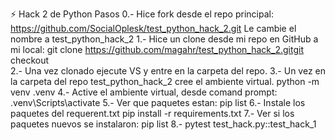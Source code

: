 ⚡ Hack 2 de Python
Pasos
0.- Hice fork desde el repo principal:
    https://github.com/SocialOplesk/test_python_hack_2.git
    Le cambie el nombre a test_python_hack_2
1.- Hice un clone desde mi repo en GitHub a mi local:
    git clone https://github.com/magahr/test_python_hack_2.gitgit checkout  
2.- Una vez clonado ejecute VS y entre en la carpeta
    del repo.
3.- Un vez en la carpeta del repo test_python_hack_2 cree el ambiente virtual.
    python  -m venv .venv
4.- Active el ambiente virtual, desde comand prompt:
    .venv\Scripts\activate
5.- Ver que paquetes estan:
    pip list
6.- Instale los paquetes del requerent.txt
    pip install -r requirements.txt
7.- Ver si los paquetes nuevos se instalaron:
    pip list
8.- pytest test_hack.py::test_hack_1
    
    